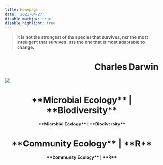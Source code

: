 ```yaml
---
title: Homepage
date: '2021-04-27'
disable_mathjax: true
disable_highlight: true
---
```


> <b> It is not the strongest of the species that survives, nor the most intelligent that survives. It is the one that is most adaptable to change. </b>


<h1 style="text-align:right">Charles Darwin </h1>


![](/images/tree.jpg)

<h1 style="text-align:center">**Microbial Ecology** | **Biodiversity** </h1>
<center><strong> **Microbial Ecology** | **Biodiversity** <strong></center>
<h1 style="text-align:center">**Community Ecology** | **R** </h1>

<center><strong> **Community Ecology** | **R** </strong></center>